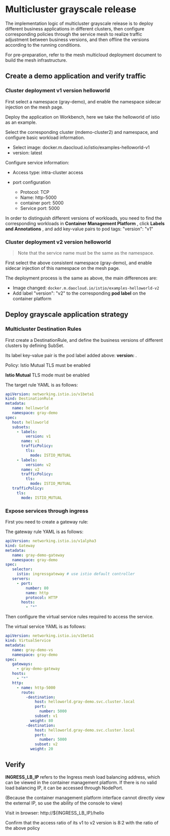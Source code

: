 # Multicluster grayscale release

The implementation logic of multicluster grayscale release is to deploy different business applications in different clusters, then configure corresponding policies through the service mesh to realize traffic adjustment between business versions, and then offline the versions according to the running conditions.

For pre-preparation, refer to the mesh multicloud deployment document to build the mesh infrastructure.

## Create a demo application and verify traffic

### Cluster deployment v1 version helloworld

First select a namespace (gray-demo), and enable the namespace sidecar injection on the mesh page.

Deploy the application on Workbench, here we take the helloworld of istio as an example.



Select the corresponding cluster (mdemo-cluster2) and namespace, and configure basic workload information.



- Select image: docker.m.daocloud.io/istio/examples-helloworld-v1
- version: latest

Configure service information:

- Access type: intra-cluster access
- port configuration

     - Protocol: TCP
     - Name: http-5000
     - container port: 5000
     - Service port: 5000





In order to distinguish different versions of workloads, you need to find the corresponding workloads in __Container Management Platform__ , click __Labels and Annotations__ , and add key-value pairs to pod tags:
"version": "v1"





### Cluster deployment v2 version helloworld

> Note that the service name must be the same as the namespace.

First select the above consistent namespace (gray-demo), and enable sidecar injection of this namespace on the mesh page.

The deployment process is the same as above, the main differences are:

- Image changed: `docker.m.daocloud.io/istio/examples-helloworld-v2` 
- Add label "version": "v2" to the corresponding **pod label** on the container platform

## Deploy grayscale application strategy

### Multicluster Destination Rules

First create a DestinationRule, and define the business versions of different clusters by defining SubSet.

Its label key-value pair is the pod label added above: __version: <VERSION>__ .

Policy: Istio Mutual TLS must be enabled





**Istio Mutual** TLS mode must be enabled



The target rule YAML is as follows:

```yaml
apiVersion: networking.istio.io/v1beta1
kind: DestinationRule
metadata:
   name: helloworld
   namespace: gray-demo
spec:
   host: helloworld
   subsets:
     - labels:
         version: v1
       name: v1
       trafficPolicy:
         tls:
           mode: ISTIO_MUTUAL
     - labels:
         version: v2
       name: v2
       trafficPolicy:
         tls:
           mode: ISTIO_MUTUAL
   trafficPolicy:
     tls:
       mode: ISTIO_MUTUAL
```

### Expose services through ingress

First you need to create a gateway rule:



The gateway rule YAML is as follows:

```yaml
apiVersion: networking.istio.io/v1alpha3
kind: Gateway
metadata:
   name: gray-demo-gateway
   namespace: gray-demo
spec:
   selector:
     istio: ingressgateway # use istio default controller
   servers:
     - port:
         number: 80
         name: http
         protocol: HTTP
       hosts:
         - "*"
```

Then configure the virtual service rules required to access the service.





The virtual service YAML is as follows:

```yaml
apiVersion: networking.istio.io/v1beta1
kind: VirtualService
metadata:
   name: gray-demo-vs
   namespace: gray-demo
spec:
   gateways:
     - gray-demo-gateway
   hosts:
     - "*"
   http:
     - name: http-5000
       route:
         -destination:
             host: helloworld.gray-demo.svc.cluster.local
             port:
               number: 5000
             subset: v1
           weight: 80
         -destination:
             host: helloworld.gray-demo.svc.cluster.local
             port:
               number: 5000
             subset: v2
           weight: 20
```

## Verify

**INGRESS_LB_IP** refers to the Ingress mesh load balancing address, which can be viewed in the container management platform. If there is no valid load balancing IP, it can be accessed through NodePort.



(Because the container management platform interface cannot directly view the external IP, so use the ability of the console to view)

Visit in browser: http://${INGRESS_LB_IP}/hello

Confirm that the access ratio of its v1 to v2 version is 8:2 with the ratio of the above policy


